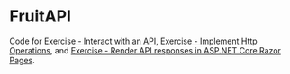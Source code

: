 # FruitAPI

Code for [Exercise - Interact with an API](https://microsoftlearning.github.io/APL-2002-develop-aspnet-core-consumes-api/Instructions/Labs/01-interact-with-an-api.html), [Exercise - Implement Http Operations](https://microsoftlearning.github.io/APL-2002-develop-aspnet-core-consumes-api/Instructions/Labs/02-implement-http-operations.html), and [Exercise - Render API responses in ASP.NET Core Razor Pages](https://microsoftlearning.github.io/APL-2002-develop-aspnet-core-consumes-api/Instructions/Labs/03-render-api-results-razor-pages.html).
